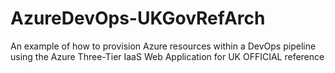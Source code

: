 # AzureDevOps-UKGovRefArch
An example of how to provision Azure resources within a DevOps pipeline using the Azure Three-Tier IaaS Web Application for UK OFFICIAL reference

